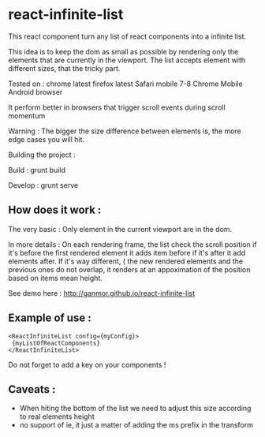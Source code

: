 react-infinite-list
===================

This react component turn any list of react components into a infinite list.

This idea is to keep the dom as small as possible by rendering only the elements that are currently in the viewport.
The list accepts element with different sizes, that the tricky part.

Tested on :
chrome latest
firefox latest
Safari mobile 7-8
Chrome Mobile
Android browser

It perform better in browsers that trigger scroll events during scroll momentum



Warning : The bigger the size difference between elements is, the more edge cases you will hit.


Building the project :

Build : grunt build

Develop : grunt serve

How does it work :
-----------------

The very basic : 
Only element in the current viewport are in the dom.

In more details :
On each rendering frame, the list check the scroll position if it's before the first rendered element it adds item before if it's after it add elements after. 
If it's way different, ( the new rendered elements and the previous ones do not overlap, it renders at an appoximation of the position based on items mean height.

See demo here : http://ganmor.github.io/react-infinite-list



Example of use :
--------------
 ```
<ReactInfiniteList config={myConfig}>
  {myListOfReactComponents}
</ReactInfiniteList>
 ```
  Do not forget to add a key on your components !
 
Caveats :
------ 
- When hiting the bottom of the list we need to adjust this size according to real elements height
- no support of ie, it just a matter of adding the ms prefix in the transform

